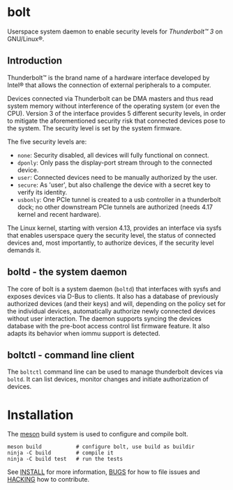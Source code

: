 bolt
====

Userspace system daemon to enable security levels for *Thunderbolt™ 3*
on GNU/Linux®.

Introduction
------------

Thunderbolt™ is the brand name of a hardware interface developed by
Intel® that allows the connection of external peripherals to a
computer.

Devices connected via Thunderbolt can be DMA masters and thus read
system memory without interference of the operating system (or even
the CPU).  Version 3 of the interface provides 5 different security
levels, in order to mitigate the aforementioned security risk that
connected devices pose to the system. The security level is set by the
system firmware.

The five security levels are:

 * `none`:    Security disabled, all devices will fully functional
              on connect.
 * `dponly`:  Only pass the display-port stream through to the
              connected device.
 * `user`:    Connected devices need to be manually authorized by
              the user.
 * `secure`:  As 'user', but also challenge the device with a secret
              key to verify its identity.
 * `usbonly`: One PCIe tunnel is created to a usb controller in a
              thunderbolt dock; no other downstream PCIe tunnels are
              authorized (needs 4.17 kernel and recent hardware).

The Linux kernel, starting with version 4.13, provides an interface via
sysfs that enables userspace query the security level, the status of
connected devices and, most importantly, to authorize devices, if the
security level demands it.

boltd - the system daemon
-------------------------

The core of bolt is a system daemon (`boltd`) that interfaces with
sysfs and exposes devices via D-Bus to clients. It also has a database
of previously authorized devices (and their keys) and will, depending
on the policy set for the individual devices, automatically authorize
newly connected devices without user interaction. The daemon supports
syncing the devices database with the pre-boot access control list
firmware feature. It also adapts its behavior when iommu support is
detected.

boltctl - command line client
-----------------------------
The `boltctl` command line can be used to manage thunderbolt devices
via `boltd`.  It can list devices, monitor changes and initiate
authorization of devices.


Installation
============

The [meson][meson] build system is used to configure and compile bolt.


    meson build           # configure bolt, use build as buildir
    ninja -C build        # compile it
    ninja -C build test   # run the tests

See [INSTALL][install] for more information, [BUGS][bugs] for how to
file issues and [HACKING][hacking] how to contribute.


[meson]: http://mesonbuild.com/
[install]: INSTALL.md
[bugs]: BUGS.md
[hacking]: HACKING.md
